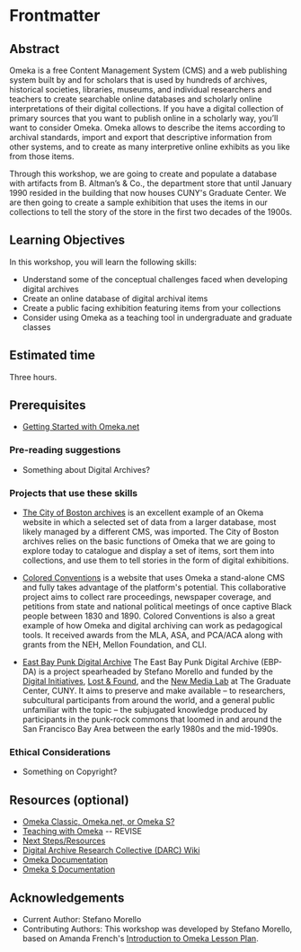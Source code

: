 # Frontmatter

## Abstract

Omeka is a free Content Management System (CMS) and a web publishing system built by and for scholars that is used by hundreds of archives, historical societies, libraries, museums, and individual researchers and teachers to create searchable online databases and scholarly online interpretations of their digital collections. If you have a digital collection of primary sources that you want to publish online in a scholarly way, you’ll want to consider Omeka.
Omeka allows to describe the items according to archival standards, import and export that descriptive information from other systems, and to create as many interpretive online exhibits as you like from those items.

Through this workshop, we are going to create and populate a database with artifacts from B. Altman’s & Co., the department store that until January 1990 resided in the building that now houses CUNY's Graduate Center. We are then going to create a sample exhibition that uses the items in our collections to tell the story of the store in the first two decades of the 1900s.

## Learning Objectives

In this workshop, you will learn the following skills:

- Understand some of the conceptual challenges faced when developing digital archives 
- Create an online database of digital archival items
- Create a public facing exhibition featuring items from your collections
- Consider using Omeka as a teaching tool in undergraduate and graduate classes 

## Estimated time

Three hours.

## Prerequisites

- [Getting Started with Omeka.net](sections/omekainstall.md) 

### Pre-reading suggestions

- Something about Digital Archives?

### Projects that use these skills

- [The City of Boston archives](https://cityofbostonarchives.omeka.net/) is an excellent example of an Okema website in which a selected set of data from a larger database, most likely managed by a different CMS, was imported. The City of Boston archives relies on the basic functions of Omeka that we are going to explore today to catalogue and display a set of items, sort them into collections, and use them to tell stories in the form of digital exhibitions. 

- [Colored Conventions](http://coloredconventions.org/) is a website that uses Omeka a stand-alone CMS and fully takes advantage of the platform's potential. This collaborative project aims to collect rare proceedings, newspaper coverage, and petitions from state and national political meetings of once captive Black people between 1830 and 1890. Colored Conventions is also a great example of how Omeka and digital archiving can work as pedagogical tools. It received awards from the MLA, ASA, and PCA/ACA along with grants from the NEH, Mellon Foundation, and CLI.

- [East Bay Punk Digital Archive](www.eastbaypunkda.com) The East Bay Punk Digital Archive (EBP-DA) is a project spearheaded by Stefano Morello and funded by the [Digital Initiatives](https://gcdi.commons.gc.cuny.edu/),  [Lost & Found](https://www.centerforthehumanities.org/lost-and-found), and the [New Media Lab](https://www.centerforthehumanities.org/lost-and-found) at The Graduate Center, CUNY. It aims to preserve and make available – to researchers, subcultural participants from around the world, and a general public unfamiliar with the topic – the subjugated knowledge produced by participants in the punk-rock commons that loomed in and around the San Francisco Bay Area between the early 1980s and the mid-1990s. 

### Ethical Considerations

- Something on Copyright? 

## Resources (optional)

- [Omeka Classic, Omeka.net, or Omeka S?](sections/whichomeka.md)
- [Teaching with Omeka](sections/teaching.md) -- REVISE
- [Next Steps/Resources](sections/next.md)   
- [Digital Archive Research Collective (DARC) Wiki](cuny.is/darc-wiki)
- [Omeka Documentation](https://omeka.org/classic/docs/)
- [Omeka S Documentation](https://omeka.org/s/docs/user-manual/)

## Acknowledgements

- Current Author: Stefano Morello
- Contributing Authors: This workshop was developed by Stefano Morello, based on Amanda French's [Introduction to Omeka Lesson Plan](http://amandafrench.net/2013/11/12/introduction-to-omeka-lesson-plan/).